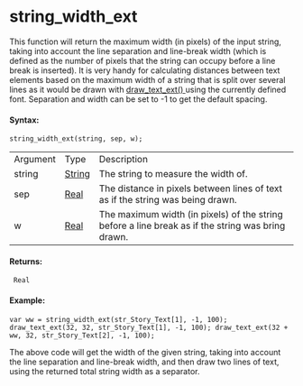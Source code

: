 # string_width_ext

This function will return the maximum width (in pixels) of the input
string, taking into account the line separation and line-break width
(which is defined as the number of pixels that the string can occupy
before a line break is inserted). It is very handy for calculating
distances between text elements based on the maximum width of a string
that is split over several lines as it would be drawn with [
draw_text_ext() ](../Drawing/Text/draw_text_ext) using the currently
defined font. Separation and width can be set to -1 to get the default
spacing.

#### Syntax:

``` gml
string_width_ext(string, sep, w);
```

|          |                                                                        |                                                                                                   |
|----------|------------------------------------------------------------------------|---------------------------------------------------------------------------------------------------|
| Argument | Type                                                                   | Description                                                                                       |
| string   |  [String](../../../../GameMaker_Language/GML_Overview/Data_Types)  | The string to measure the width of.                                                               |
| sep      |  [Real](../../../../GameMaker_Language/GML_Overview/Data_Types)    | The distance in pixels between lines of text as if the string was being drawn.                    |
| w        |  [Real](../../../../GameMaker_Language/GML_Overview/Data_Types)    | The maximum width (in pixels) of the string before a line break as if the string was bring drawn. |

#### Returns:

``` gml
 Real
```

#### Example:

``` gml
var ww = string_width_ext(str_Story_Text[1], -1, 100); draw_text_ext(32, 32, str_Story_Text[1], -1, 100); draw_text_ext(32 + ww, 32, str_Story_Text[2], -1, 100);
```

The above code will get the width of the given string, taking into
account the line separation and line-break width, and then draw two
lines of text, using the returned total string width as a separator.
